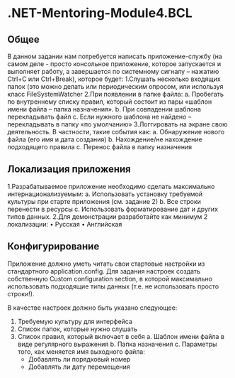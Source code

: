 # .NET-Mentoring-Module4.BCL
## Общее
В данном задании нам потребуется написать приложение-службу (на самом деле - просто консольное приложение, которое запускается и выполняет 
работу, а завершается по системному сигналу – нажатию Ctrl+C или Ctrl+Break), которое будет:
1.Слушать несколько входящих папок (это можно делать или периодическим опросом, или используя класс FileSystemWatcher
2.При появлении в папке файла:
   a.	Пробегать по внутреннему списку правил, который состоит из пары «шаблон имени файла – папка назначения».
   b.	При совпадении шаблона перекладывать файл
   c.	Если нужного шаблона не найдено – перекладывать в папку «по умолчанию»
3.Логгировать на экране свою деятельность. В частности, такие события как:
   a.	Обнаружение нового файла (его имя и дата создания)
   b.	Нахождение/не нахождение подходящего правила
   c.	Перенос файла в папку назначения
   
## Локализация приложения 
1.Разрабатываемое приложение необходимо сделать максимально интернационализуемым:
   a.	Использовать установку требуемой культуры при старте приложения (см. задание 2)
   b.	Все строки перенести в ресурсы
   c.	Использовать форматирование дат и других типов данных.
2.Для демонстрации разработайте как минимум 2 локализации:
   •	Русская
   •	Английская
   
## Конфигурирование
Приложение должно уметь читать свои стартовые настройки из стандартного application.config. Для задания настроек создать собственную 
Custom configuration section, в которой максимально использовать подходящие типы данных (т.е. не использовать просто строки!).

В качестве настроек должно быть указано следующее:
  1.	Требуемую культуру для интерфейса
  2.	Список папок, которые нужно слушать
  3.	Список правил, который включает в себя
      a.	Шаблон имени файла в виде регулярного выражения
      b.	Папка назначения
      c.	Параметры того, как меняется имя выходного файла:
          -	Добавлять ли порядковый номер
          -	Добавлять ли дату перемещения
